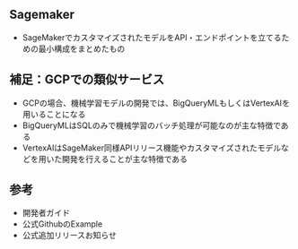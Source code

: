 ## Sagemaker
- SageMakerでカスタマイズされたモデルをAPI・エンドポイントを立てるための最小構成をまとめたもの

## 補足：GCPでの類似サービス
- GCPの場合、機械学習モデルの開発では、BigQueryMLもしくはVertexAIを用いることになる
- BigQueryMLはSQLのみで機械学習のバッチ処理が可能なのが主な特徴である
- VertexAIはSageMaker同様APIリリース機能やカスタマイズされたモデルなどを用いた開発を行えることが主な特徴である

## 参考
- 開発者ガイド
- 公式GithubのExample
- 公式追加リリースお知らせ
